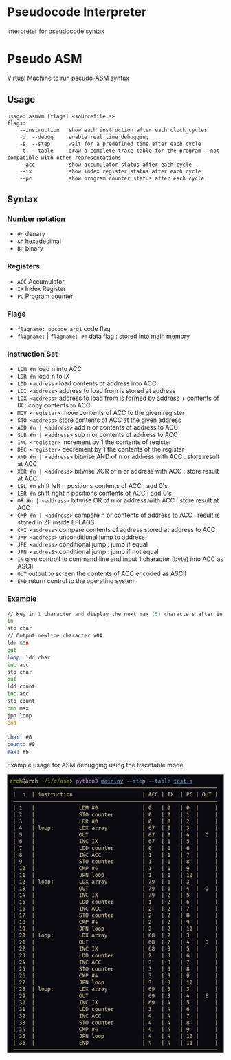 # Pseudocode Interpreter

Interpreter for pseudocode syntax

# Pseudo ASM

Virtual Machine to run pseudo-ASM syntax

## Usage

```
usage: asmvm [flags] <sourcefile.s>
flags:
	--instruction	show each instruction after each clock_cycles
	-d, --debug  	enable real time debugging
	-s, --step   	wait for a predefined time after each cycle
	-t, --table  	draw a complete trace table for the program - not compatible with other representations
	--acc        	show accumulator status after each cycle
	--ix         	show index register status after each cycle
	--pc         	show program counter status after each cycle
 ```

## Syntax

### Number notation
 - `#n` denary
 - `&n` hexadecimal
 - `Bn` binary
 
### Registers

 - `ACC` Accumulator
 - `IX` Index Register
 - `PC` Program counter

### Flags
 - `flagname: opcode arg1` code flag
 - `flagname:` | `flagname: #n` data flag : stored into main memory

### Instruction Set
 - `LDM #n` load n into ACC
 - `LDR #n` load n to IX
 - `LDD <address>` load contents of address into ACC
 - `LDI <address>` address to load from is stored at address
 - `LDX <address>` address to load from is formed by address + contents of IX : copy contents to ACC
 - `MOV <register>` move contents of ACC to the given register
 - `STO <address>` store contents of ACC at the given address
 - `ADD #n | <address>` add n or contents of address to ACC
 - `SUB #n | <address>` sub n or contents of address to ACC
 - `INC <register>` increment by 1 the contents of register
 - `DEC <register>` decrement by 1 the contents of the register
 - `AND #n | <address>` bitwise AND of n or address with ACC : store result at ACC
 - `XOR #n | <address>` bitwise XOR of n or address with ACC : store result at ACC
 - `LSL #n` shift left n positions contents of ACC : add 0's
 - `LSR #n` shift right n positions contents of ACC : add 0's
 - `OR #n | <address>` bitwise OR of n or address with ACC : store result at ACC
 - `CMP #n | <address>` compare n or contents of address to ACC : result is stored in ZF inside EFLAGS
 - `CMI <address>` compare contents of address stored at address to ACC
 - `JMP <address>` unconditional jump to address
 - `JPE <address>` conditional jump : jump if equal
 - `JPN <addresS>` conditional jump : jump if not equal
 - `IN` give controll to command line and input 1 character (byte) into ACC as ASCII
 - `OUT` output to screen the contents of ACC encoded as ASCII
 - `END` return control to the operating system
 
### Example

```asm
// Key in 1 character and display the next max (5) characters after in ASCII order
in
sto char
// Output newline character x0A
ldm &0A
out
loop: ldd char
inc acc
sto char
out
ldd count
inc acc
sto count
cmp max
jpn loop
end

char: #0
count: #0
max: #5
```

Example usage for ASM debugging using the tracetable mode

![error displaying image -> image.png](image.png?raw=true "Title")
